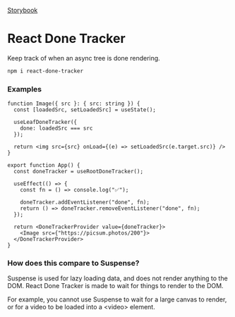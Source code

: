 [Storybook](https://react-done-tracker.vercel.app)

# React Done Tracker

Keep track of when an async tree is done rendering.

```bash
npm i react-done-tracker
```

### Examples

```tsx
function Image({ src }: { src: string }) {
  const [loadedSrc, setLoadedSrc] = useState();

  useLeafDoneTracker({
    done: loadedSrc === src
  });

  return <img src={src} onLoad={(e) => setLoadedSrc(e.target.src)} />
}

export function App() {
  const doneTracker = useRootDoneTracker();

  useEffect(() => {
    const fn = () => console.log("✅");

    doneTracker.addEventListener("done", fn);
    return () => doneTracker.removeEventListener("done", fn);
  });

  return <DoneTrackerProvider value={doneTracker}>
    <Image src={"https://picsum.photos/200"}>
  </DoneTrackerProvider>
}
```

### How does this compare to Suspense?

Suspense is used for lazy loading data, and does not render anything to the DOM. React Done Tracker is made to wait for things to render to the DOM.

For example, you cannot use Suspense to wait for a large canvas to render, or for a video to be loaded into a &lt;video&gt; element.
